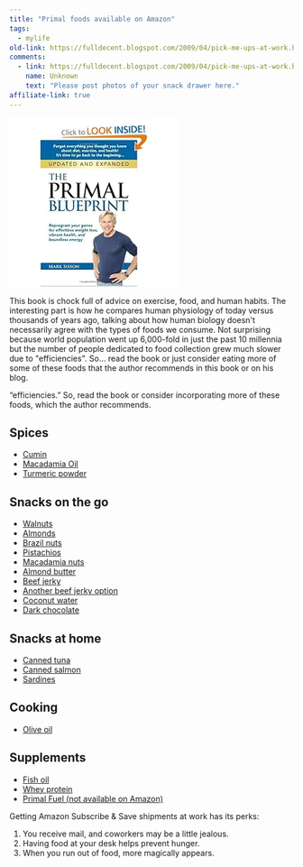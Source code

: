 ```yaml
---
title: "Primal foods available on Amazon"
tags: 
  - mylife	
old-link: https://fulldecent.blogspot.com/2009/04/pick-me-ups-at-work.html
comments:
  - link: https://fulldecent.blogspot.com/2009/04/pick-me-ups-at-work.html#comment-9215732633128130114
    name: Unknown
    text: "Please post photos of your snack drawer here."
affiliate-link: true
---
```


![The Primal Blueprint book cover](/assets/images/2012-05-30-pick-me-ups-at-work.webp)

This book is chock full of advice on exercise, food, and human habits. The interesting part is how he compares human physiology of today versus thousands of years ago, talking about how human biology doesn't necessarily agree with the types of foods we consume. Not surprising because world population went up 6,000-fold in just the past 10 millennia but the number of people dedicated to food collection grew much slower due to "efficiencies". So... read the book or just consider eating more of some of these foods that the author recommends in this book or on his blog.

“efficiencies.” So, read the book or consider incorporating more of these foods, which the author recommends.

## Spices

- [Cumin](https://www.amazon.com/exec/obidos/ASIN/B000N4ZBTI/phornetandrel-20)
- [Macadamia Oil](https://www.amazon.com/exec/obidos/ASIN/B001EO7ITM/phornetandrel-20)
- [Turmeric powder](https://www.amazon.com/exec/obidos/ASIN/B000N8N7K4/phornetandrel-20)

## Snacks on the go

- [Walnuts](https://www.amazon.com/exec/obidos/ASIN/B01FRJ1FZ2/phornetandrel-20)
- [Almonds](https://www.amazon.com/exec/obidos/ASIN/B0046GZM8O/phornetandrel-20)
- [Brazil nuts](https://www.amazon.com/exec/obidos/ASIN/B07R1L835R/phornetandrel-20)
- [Pistachios](https://www.amazon.com/exec/obidos/ASIN/B001IZIEGS/phornetandrel-20)
- [Macadamia nuts](https://www.amazon.com/exec/obidos/ASIN/B07C94C54R/phornetandrel-20)
- [Almond butter](https://www.amazon.com/exec/obidos/ASIN/B0046GSTUM/phornetandrel-20)
- [Beef jerky](https://www.amazon.com/exec/obidos/ASIN/B075QJLVY8/phornetandrel-20)
- [Another beef jerky option](https://www.amazon.com/exec/obidos/ASIN/B07QLV16SZ/phornetandrel-20)
- [Coconut water](https://www.amazon.com/exec/obidos/ASIN/B074PZXWGS/phornetandrel-20)
- [Dark chocolate](https://www.amazon.com/exec/obidos/ASIN/B075ND7K58/phornetandrel-20)

## Snacks at home

- [Canned tuna](https://www.amazon.com/exec/obidos/ASIN/B002951XP0/phornetandrel-20)
- [Canned salmon](https://www.amazon.com/exec/obidos/ASIN/B000EEWZG4/phornetandrel-20)
- [Sardines](https://www.amazon.com/exec/obidos/ASIN/B08LRQS11L/phornetandrel-20)

## Cooking

- [Olive oil](https://www.amazon.com/exec/obidos/ASIN/B0060JNAE8/phornetandrel-20)

## Supplements

- [Fish oil](https://www.amazon.com/exec/obidos/ASIN/B0000DJAQU/phornetandrel-20)
- [Whey protein](https://www.amazon.com/exec/obidos/ASIN/B000GP3FME/phornetandrel-20)
- [Primal Fuel (not available on Amazon)](https://www.amazon.com/exec/obidos/ASIN/B01CEU4X0G/phornetandrel-20)

Getting Amazon Subscribe & Save shipments at work has its perks:

1. You receive mail, and coworkers may be a little jealous.
2. Having food at your desk helps prevent hunger.
3. When you run out of food, more magically appears.

